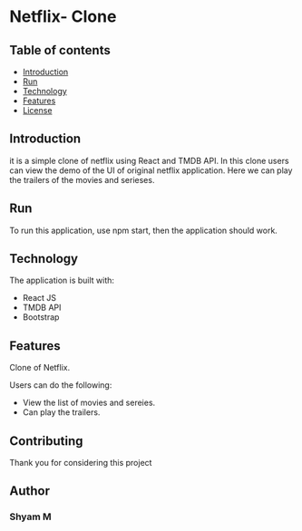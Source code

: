# Netflix- Clone

## Table of contents

- [Introduction](#introduction)
- [Run](#run)
- [Technology](#technology)
- [Features](#features)
- [License](#license)

## Introduction
  it is a simple clone of netflix using React and TMDB API. In this clone users can view the demo of the UI of original netflix application. Here we can play the trailers of the movies and serieses.

## Run

To run this application,  use npm start, then the application should work.

## Technology

The application is built with:

- React JS
- TMDB API
- Bootstrap

## Features

Clone of Netflix.

Users can do the following:

- View the list of movies and sereies.
- Can play the trailers.

## Contributing

Thank you for considering this project

## Author

### Shyam M
